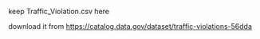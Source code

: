 keep Traffic_Violation.csv here

download it from https://catalog.data.gov/dataset/traffic-violations-56dda

